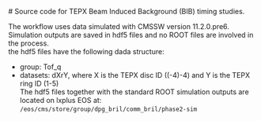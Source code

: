 # Source code for TEPX Beam Induced Background (BIB) timing studies.

The workflow uses data simulated with CMSSW version 11.2.0.pre6. <br>
Simulation outputs are saved in hdf5 files and no ROOT files are involved in the process. <br>
the hdf5 files have the following dada structure: <br>
- group: Tof_q <br>
- datasets: dXrY, where X is the TEPX disc ID ((-4)-4) and Y is the TEPX ring ID (1-5) <br>
The hdf5 files together with the standard ROOT simulation outputs are located on lxplus EOS at: <br>
`/eos/cms/store/group/dpg_bril/comm_bril/phase2-sim`
